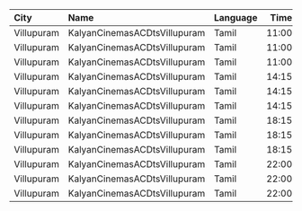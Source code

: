 | City       | Name                         | Language |  Time | Type       | Price | Capacity | Booked |
| :--------- | :--------------------------- | :------- | ----: | :--------- | ----: | -------: | -----: |
| Villupuram | KalyanCinemasACDtsVillupuram | Tamil    | 11:00 | Box        |  165₹ |       24 |     12 |
| Villupuram | KalyanCinemasACDtsVillupuram | Tamil    | 11:00 | Balcony    |  165₹ |       88 |     52 |
| Villupuram | KalyanCinemasACDtsVillupuram | Tamil    | 11:00 | FirstClass |  120₹ |      154 |     86 |
| Villupuram | KalyanCinemasACDtsVillupuram | Tamil    | 14:15 | Box        |  165₹ |       24 |     12 |
| Villupuram | KalyanCinemasACDtsVillupuram | Tamil    | 14:15 | Balcony    |  165₹ |       88 |     52 |
| Villupuram | KalyanCinemasACDtsVillupuram | Tamil    | 14:15 | FirstClass |  120₹ |      154 |     86 |
| Villupuram | KalyanCinemasACDtsVillupuram | Tamil    | 18:15 | Box        |  165₹ |       24 |     12 |
| Villupuram | KalyanCinemasACDtsVillupuram | Tamil    | 18:15 | Balcony    |  165₹ |       88 |     52 |
| Villupuram | KalyanCinemasACDtsVillupuram | Tamil    | 18:15 | FirstClass |  120₹ |      154 |     86 |
| Villupuram | KalyanCinemasACDtsVillupuram | Tamil    | 22:00 | Box        |  165₹ |       24 |     12 |
| Villupuram | KalyanCinemasACDtsVillupuram | Tamil    | 22:00 | Balcony    |  165₹ |       88 |     52 |
| Villupuram | KalyanCinemasACDtsVillupuram | Tamil    | 22:00 | FirstClass |  120₹ |      154 |     86 |